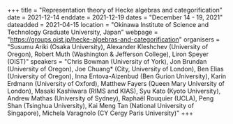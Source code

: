 +++
title = "Representation theory of Hecke algebras and categorification"
date = 2021-12-14
enddate = 2021-12-19
dates = "December 14 - 19, 2021"
dateadded = 2021-04-15
location = "Okinawa Institute of Science and Technology Graduate University, Japan"
webpage = "https://groups.oist.jp/hecke-algebras-and-categorification"
organisers = "Susumu Ariki (Osaka University), Alexander Kleshchev (University of Oregon), Robert Muth (Washington & Jefferson College), Liron Speyer (OIST)"
speakers = "Chris Bowman (University of York), Jon Brundan (University of Oregon), Joe Chuang* (City, University of London), Ben Elias (University of Oregon), Inna Entova-Aizenbud (Ben Gurion University), Karin Erdmann (University of Oxford), Matthew Fayers (Queen Mary University of London), Masaki Kashiwara (RIMS and KIAS), Syu Kato (Kyoto University), Andrew Mathas (University of Sydney), Raphaël Rouquier (UCLA), Peng Shan (Tsinghua University), Kai Meng Tan (National University of Singapore), Michela Varagnolo (CY Cergy Paris University)"
+++
